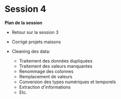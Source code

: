 # Session 4
**Plan de la session**

- Retour sur la session 3

- Corrigé projets maisons

- Cleaning des data:

  - Traitement des données dupliquées
  - Traitement des valeurs manquantes
  - Renommage des colonnes
  - Remplacement de valeurs
  - Conversion des types numériques et temporels
  - Extraction d'informations
  - Etc.

  

